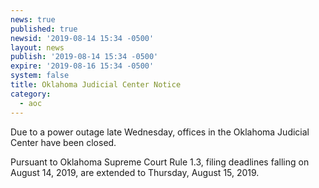 ```yaml
---
news: true
published: true
newsid: '2019-08-14 15:34 -0500'
layout: news
publish: '2019-08-14 15:34 -0500'
expire: '2019-08-16 15:34 -0500'
system: false
title: Oklahoma Judicial Center Notice
category:
  - aoc
---
```

Due to a power outage late Wednesday, offices in the Oklahoma Judicial Center have been closed.  

Pursuant to Oklahoma Supreme Court Rule 1.3, filing deadlines falling on August 14, 2019, are extended to Thursday, August 15, 2019.

